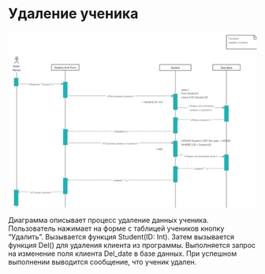 # Удаление ученика
![](././img/dgr.seqDel.png "удаление ученика")

Диаграмма описывает процесс удаление данных ученика. Пользователь нажимает на форме с таблицей учеников кнопку “Удалить”. Вызывается функция Student(ID: Int). Затем вызывается функция Del() для удаления клиента из программы. Выполняется запрос на изменение поля клиента Del_date в базе данных. При успешном выполнении выводится сообщение, что ученик удален.